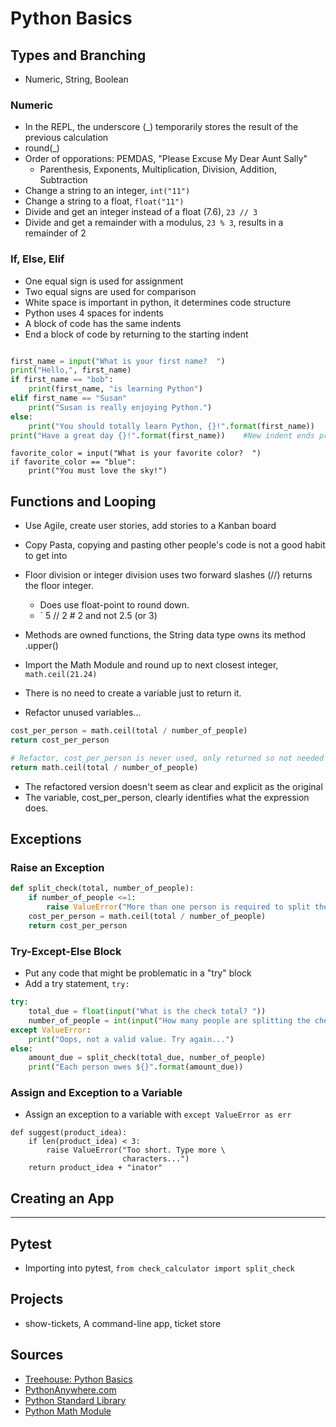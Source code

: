 # Python Basics

## Types and Branching

- Numeric, String, Boolean

### Numeric

- In the REPL, the underscore (_) temporarily stores the result of the previous calculation
- round(_)
- Order of opporations: PEMDAS, "Please Excuse My Dear Aunt Sally"
  - Parenthesis, Exponents, Multiplication, Division, Addition, Subtraction
- Change a string to an integer, `int("11")`
- Change a string to a float, `float("11")`
- Divide and get an integer instead of a float (7.6), `23 // 3`
- Divide and get a remainder with a modulus, `23 % 3`, results in a remainder of 2



### If, Else, Elif

- One equal sign is used for assignment
- Two equal signs are used for comparison
- White space is important in python, it determines code structure
- Python uses 4 spaces for indents
- A block of code has the same indents
- End a block of code by returning to the starting indent

```python

first_name = input("What is your first name?  ")
print("Hello,", first_name) 
if first_name == "bob":
    print(first_name, "is learning Python")
elif first_name == "Susan"
	print("Susan is really enjoying Python.")
else:
    print("You should totally learn Python, {}!".format(first_name))
print("Have a great day {}!".format(first_name))	#New indent ends previous code block

```

```
favorite_color = input("What is your favorite color?  ")
if favorite_color == "blue":
	print("You must love the sky!")

```










## Functions and Looping

- Use Agile, create user stories, add stories to a Kanban board
- Copy Pasta, copying and pasting other people's code is not a good habit to get into
- Floor division or integer division uses two forward slashes (//) returns the floor integer.
  - Does use float-point to round down.
  - ` 5 // 2   # 2 and not 2.5 (or 3)
- Methods are owned functions, the String data type owns its method .upper()

- Import the Math Module and round up to next closest integer, ` math.ceil(21.24)`

- There is no need to create a variable just to return it.
- Refactor unused variables...
```python
cost_per_person = math.ceil(total / number_of_people)
return cost_per_person 

# Refactor, cost_per_person is never used, only returned so not needed
return math.ceil(total / number_of_people)
```
- The refactored version doesn't seem as clear and explicit as the original
- The variable, cost_per_person, clearly identifies what the expression does.

## Exceptions

### Raise an Exception

```python
def split_check(total, number_of_people):
    if number_of_people <=1:
        raise ValueError("More than one person is required to split the check")
    cost_per_person = math.ceil(total / number_of_people)
    return cost_per_person  
```

### Try-Except-Else Block

- Put any code that might be problematic in a "try" block
- Add a try statement, `try: `

```python
try:
    total_due = float(input("What is the check total? "))
    number_of_people = int(input("How many people are splitting the check? "))
except ValueError:
    print("Oops, not a valid value. Try again...")
else:
    amount_due = split_check(total_due, number_of_people)
    print("Each person owes ${}".format(amount_due))
```

### Assign and Exception to a Variable

- Assign an exception to a variable with ` except ValueError as err `
```
def suggest(product_idea):
    if len(product_idea) < 3:
    	raise ValueError("Too short. Type more \
                         characters...")    
    return product_idea + "inator"
```


## Creating an App




------------------------------------------------

## Pytest

- Importing into pytest, `from check_calculator import split_check`

## Projects

- show-tickets, A command-line app, ticket store


## Sources

- [Treehouse: Python Basics](https://teamtreehouse.com/library/python-basics-3)
- [PythonAnywhere.com](https://help.pythonanywhere.com)
- [Python Standard Library](https://docs.python.org/3/library/)
- [Python Math Module](https://docs.python.org/3/library/math.html)


